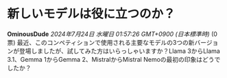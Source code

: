# 新しいモデルは役に立つのか？
**OminousDude** *2024年7月24日 水曜日 01:57:26 GMT+0900 (日本標準時)* (0票)
最近、このコンペティションで使用される主要なモデルの3つの新バージョンが登場しましたが、試してみた方はいらっしゃいますか？Llama 3からLlama 3.1、Gemma 1からGemma 2、MistralからMistral Nemoの最初の印象はどうでしたか？
